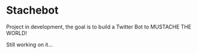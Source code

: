 # Stachebot

Project in development, the goal is to build a Twitter Bot to MUSTACHE THE WORLD!

Still working on it...
